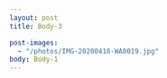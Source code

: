 ```yaml
---
layout: post
title: Body-3

post-images:
  - "/photos/IMG-20200418-WA0019.jpg"
body: Body-1
---
```

